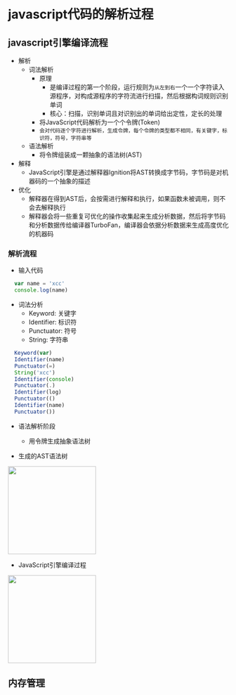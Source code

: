 # javascript代码的解析过程

## javascript引擎编译流程

- 解析
  - 词法解析
    - 原理
      - 是编译过程的第一个阶段，运行规则为`从左到右`一个一个字符读入源程序，对构成源程序的字符流进行扫描，然后根据构词规则识别单词
      - 核心：扫描，识别单词且对识别出的单词给出定性，定长的处理
    - 将JavaScript代码解析为一个个令牌(Token)
    - `会对代码逐个字符进行解析，生成令牌，每个令牌的类型都不相同，有关键字，标识符，符号，字符串等`
  - 语法解析
    - 将令牌组装成一颗抽象的语法树(AST)
- 解释
  - JavaScript引擎是通过解释器lgnition将AST转换成字节码，字节码是对机器码的一个抽象的描述
- 优化
  - 解释器在得到AST后，会按需进行解释和执行，如果函数未被调用，则不会去解释执行
  - 解释器会将一些重复可优化的操作收集起来生成分析数据，然后将字节码和分析数据传给编译器TurboFan，编译器会依据分析数据来生成高度优化的机器码

### 解析流程

- 输入代码

```javascript
  var name = 'xcc'
  console.log(name)
```

- 词法分析
  - Keyword: 关键字
  - Identifier: 标识符
  - Punctuator: 符号
  - String: 字符串

```javascript
  Keyword(var)
  Identifier(name)
  Punctuator(=)
  String('xcc')
  Identifier(console)
  Punctuator(.)
  Identifier(log)
  Punctuator(()
  Identifier(name)
  Punctuator())
```

- 语法解析阶段
  - 用令牌生成抽象语法树
  
- 生成的AST语法树
<img src='./2.png' width='200' />

- JavaScript引擎编译过程

<img src='./3.png' width='200' />

## 内存管理
